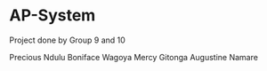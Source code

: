 # AP-System
Project done by Group 9 and 10

Precious Ndulu
Boniface Wagoya
Mercy Gitonga
Augustine Namare
